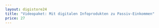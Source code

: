```yaml
---
layout: digistore24
title: "Videopaket: Mit digitalen Infoprodukten zu Passiv-Einkommen"
price: 27
---
```

